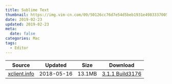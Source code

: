 ```yaml
---
title: Sublime Text
thumbnail: https://img.vim-cn.com/09/50126cc76d7e54d5beb1931e49833370054003.png
date: 2019-02-23
updated: 2019-02-23
meta:
  date: false
categories: Mac
tags:
  - Editor
---
```


| Source | Updated | Size | Download |
| ------ | ------- | -------- | -------- |
| <div class="unknown">[xclient.info]()</div> | 2018-05-16 | 13.1MB | [3.1.1 Build3176](https://img.vim-cn.com/61/8f2a3a655c369e1101c55aad14e49914f61e8f.zip) |
